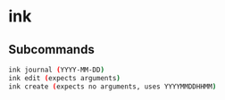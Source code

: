 # ink


## Subcommands

```bash
ink journal (YYYY-MM-DD)
ink edit (expects arguments)
ink create (expects no arguments, uses YYYYMMDDHHMM)
```
